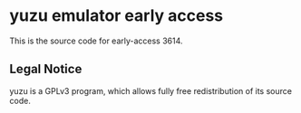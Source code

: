 yuzu emulator early access
=============

This is the source code for early-access 3614.

## Legal Notice

yuzu is a GPLv3 program, which allows fully free redistribution of its source code.